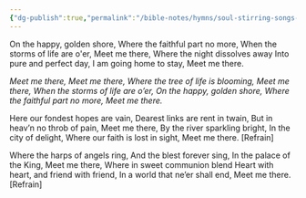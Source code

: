 ```yaml
---
{"dg-publish":true,"permalink":"/bible-notes/hymns/soul-stirring-songs-and-hymns/meet-me-there/","title":"Meet Me There","created":"","updated":""}
---
```



On the happy, golden shore,
Where the faithful part no more,
When the storms of life are o'er,
Meet me there,
Where the night dissolves away
Into pure and perfect day,
I am going home to stay,
Meet me there.

*Meet me there,
Meet me there,
Where the tree of life is blooming,
Meet me there,
When the storms of life are o’er,
On the happy, golden shore,
Where the faithful part no more,
Meet me there.*

Here our fondest hopes are vain,
Dearest links are rent in twain,
But in heav’n no throb of pain,
Meet me there,
By the river sparkling bright,
In the city of delight,
Where our faith is lost in sight,
Meet me there. [Refrain]

Where the harps of angels ring,
And the blest forever sing,
In the palace of the King,
Meet me there,
Where in sweet communion blend
Heart with heart, and friend with friend,
In a world that ne’er shall end,
Meet me there. [Refrain]